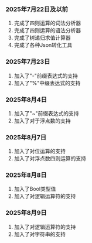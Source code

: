 ### 2025年7月22日及以前
1. 完成了四则运算的词法分析器
2. 完成了四则运算的语法分析器
3. 完成了树递归求值计算器
4. 完成了各种Json转化工具

### 2025年7月23日
1. 加入了"-"前缀表达式的支持
2. 加入了"%"中缀表达式的支持

### 2025年8月4日
1. 加入了"~"前缀表达式的支持
2. 加入了对于浮点数的支持

### 2025年8月7日
1. 加入了对位运算的支持
2. 加入了对浮点数四则运算的支持

### 2025年8月8日
1. 加入了Bool类型值 
2. 加入了对逻辑运算符的支持

### 2025年8月9日
1. 加入了对逻辑运算符的支持
2. 加入了对字符串的支持
